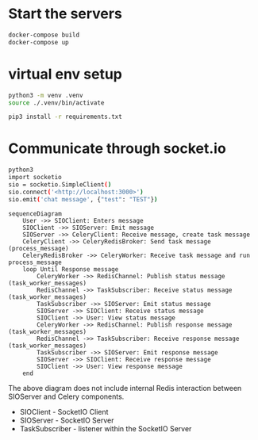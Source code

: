 # Start the servers

```sh
docker-compose build
docker-compose up
```

# virtual env setup

```sh
python3 -m venv .venv
source ./.venv/bin/activate

pip3 install -r requirements.txt
```

# Communicate through socket.io

```sh
python3
import socketio
sio = socketio.SimpleClient()
sio.connect('<http://localhost:3000>')
sio.emit('chat message', {"test": "TEST"})
```

```mermaid
sequenceDiagram
    User ->> SIOClient: Enters message
    SIOClient ->> SIOServer: Emit message
    SIOServer ->> CeleryClient: Receive message, create task message
    CeleryClient ->> CeleryRedisBroker: Send task message (process_message)
    CeleryRedisBroker ->> CeleryWorker: Receive task message and run process_message
    loop Until Response message
        CeleryWorker ->> RedisChannel: Publish status message (task_worker_messages)
        RedisChannel ->> TaskSubscriber: Receive status message (task_worker_messages)
        TaskSubscriber ->> SIOServer: Emit status message
        SIOServer ->> SIOClient: Receive status message
        SIOClient ->> User: View status message
        CeleryWorker ->> RedisChannel: Publish response message (task_worker_messages)
        RedisChannel ->> TaskSubscriber: Receive response message (task_worker_messages)
        TaskSubscriber ->> SIOServer: Emit response message
        SIOServer ->> SIOClient: Receive response message
        SIOClient ->> User: View response message
    end

```

The above diagram does not include internal Redis interaction between SIOServer and Celery components.

* SIOClient  - SocketIO Client
* SIOServer - SocketIO Server
* TaskSubscriber - listener within the SocketIO Server

